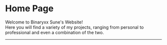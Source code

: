 # Home Page  
  
Welcome to Binaryxx Sune's Website!  
Here you will find a variety of my projects, ranging from personal to professional and even a combination of the two.
<hr>
